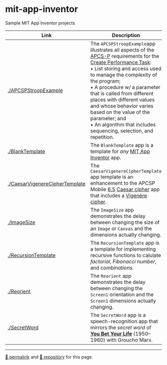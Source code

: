# mit-app-inventor

Sample MIT App Inventor projects

| Link | Description |
|---|---|
| [./APCSPStroopExample](./APCSPStroopExample) | The `APCSPStroopExample`app illustrates all aspects of the [APCS-P](https://apcentral.collegeboard.org/pdf/ap-computer-science-principles-course-and-exam-description.pdf) requirements for the [Create Performance Task](https://apcentral.collegeboard.org/pdf/ap-csp-student-task-directions.pdf):<br>• List storing and access used to manage the complexity of the program;<br>• A procedure w/ a parameter that is called from different places with different values and whose behavior varies based on the value of the parameter; and<br>• An algorithm that includes sequencing, selection, and repetition. |
| [./BlankTemplate](./BlankTemplate) | The `BlankTemplate` app is a template for *any* [MIT App Inventor](http://ai2.appinventor.mit.edu/) app. |
| [./CaesarVigenereCipherTemplate](./CaesarVigenereCipherTemplate) | The `CaesarVigenereCipherTemplate` app template is an enhancement to the APCSP Mobile [6.5](https://course.mobilecsp.org/mobilecsp/unit?unit=25&lesson=173) [Caesar cipher](https://en.wikipedia.org/wiki/Caesar_cipher) app that includes a [Vigenère cipher](https://en.wikipedia.org/wiki/Vigenère_cipher). |
| [./ImageSize](./ImageSize) | The `ImageSize` app demonstrates the delay between changing the size of an `Image` or `Canvas` and the dimensions actually changing. |
| [./RecursionTemplate](./RecursionTemplate) | The `RecursionTemplate` app is a template for implementing recursive functions to calulate *factorial*, *Fibonacci number*, and *combinations*. |
| [./Reorient](./Reorient) | The `Reorient` app demonstrates the delay between changing the `Screen1` orientation and the `Screen1` dimensions actually changing. |
| [./SecretWord](./SecretWord) | The `SecretWord` app is a speech-recognition app that mirrors the *secret word* of **[You Bet Your Life](https://en.wikipedia.org/wiki/You_Bet_Your_Life)** (1950&ndash;1960) with Groucho Marx. |

<hr>

[&#128279; permalink](https://psb-david-petty.github.io/mit-app-inventor/) and [&#128297; repository](https://github.com/psb-david-petty/mit-app-inventor/) for this page.
